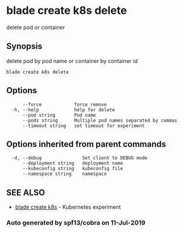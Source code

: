 # blade create k8s delete

delete pod or container

## Synopsis

delete pod by pod name or container by container id

```text
blade create k8s delete
```

## Options

```text
      --force            force remove
  -h, --help             help for delete
      --pod string       Pod name
      --pods string      Multiple pod names separated by commas
      --timeout string   set timeout for experiment
```

## Options inherited from parent commands

```text
  -d, --debug               Set client to DEBUG mode
      --deployment string   deployment name
      --kubeconfig string   kubeconfig file
      --namespace string    namespace
```

## SEE ALSO

* [blade create k8s](blade_create_k8s.md)     - Kubernetes experiment

### Auto generated by spf13/cobra on 11-Jul-2019

